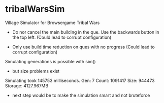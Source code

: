 # tribalWarsSim
Village Simulator for Browsergame Tribal Wars 

- Do nor cancel the main building in the que. Use the backwards button in the top left.
(Could lead to corrupt configuration)

- Only use build time reduction on ques with no progress (Could lead to corrupt configuration)

Simulating generations is possible with sim() 

- but size problems exist

Simulating took 145753 milliseconds.
Gen: 7 Count: 1091417
Size: 944473  Storage:  4127.967MB 

- next step would be to make the simulation smart and not bruteforce 


